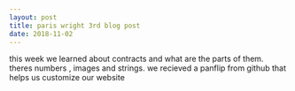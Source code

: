 ```yaml
---
layout: post
title: paris wright 3rd blog post
date: 2018-11-02
---
```


this week we learned about contracts and what are the parts of them. theres numbers , images and strings. we recieved a panflip from github that helps us customize our website
